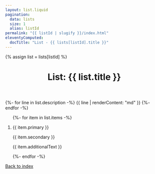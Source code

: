 ```yaml
---
layout: list.liquid
pagination:
  data: lists
  size: 1
  alias: listId
permalink: "{{ listId | slugify }}/index.html"
eleventyComputed:
  docTitle: "List - {{ lists[listId].title }}"
---
```


{% assign list = lists[listId] %}

<header>
    <h1>List: {{ list.title }}</h1> 
</header>

<section class="description">
    {%- for line in list.description -%}
    {{ line | renderContent: "md" }}
    {%- endfor -%}
</section>

<section class="list__container">
    <ol class="list">
    {%- for item in list.items -%}
    <li class="list__item">
        <p class="text--primary">{{ item.primary }}</p>
        <p class="text--secondary">{{ item.secondary }}</p>
        <p class="text--additional">{{ item.additionalText }}</p>
    </li>
    {%- endfor -%}
    </ol>
</section>

<footer>
    <a href="/lists/">Back to index</a>
</footer>
